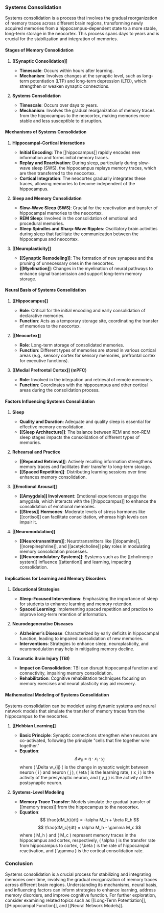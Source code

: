 ### Systems Consolidation

Systems consolidation is a process that involves the gradual reorganization of memory traces across different brain regions, transforming newly acquired memories from a hippocampus-dependent state to a more stable, long-term storage in the neocortex. This process spans days to years and is crucial for the stabilization and integration of memories.

#### Stages of Memory Consolidation

1. **[[Synaptic Consolidation]]**
   - **Timescale**: Occurs within hours after learning.
   - **Mechanism**: Involves changes at the synaptic level, such as long-term potentiation (LTP) and long-term depression (LTD), which strengthen or weaken synaptic connections.

2. **Systems Consolidation**
   - **Timescale**: Occurs over days to years.
   - **Mechanism**: Involves the gradual reorganization of memory traces from the hippocampus to the neocortex, making memories more stable and less susceptible to disruption.

#### Mechanisms of Systems Consolidation

1. **Hippocampal-Cortical Interactions**
   - **Initial Encoding**: The [[hippocampus]] rapidly encodes new information and forms initial memory traces.
   - **Replay and Reactivation**: During sleep, particularly during slow-wave sleep (SWS), the hippocampus replays memory traces, which are then transferred to the neocortex.
   - **Cortical Integration**: The neocortex gradually integrates these traces, allowing memories to become independent of the hippocampus.

2. **Sleep and Memory Consolidation**
   - **Slow-Wave Sleep (SWS)**: Crucial for the reactivation and transfer of hippocampal memories to the neocortex.
   - **REM Sleep**: Involved in the consolidation of emotional and procedural memories.
   - **Sleep Spindles and Sharp-Wave Ripples**: Oscillatory brain activities during sleep that facilitate the communication between the hippocampus and neocortex.

3. **[[Neuroplasticity]]**
   - **[[Synaptic Remodeling]]**: The formation of new synapses and the pruning of unnecessary ones in the neocortex.
   - **[[Myelination]]**: Changes in the myelination of neural pathways to enhance signal transmission and support long-term memory storage.

#### Neural Basis of Systems Consolidation

1. **[[Hippocampus]]**
   - **Role**: Critical for the initial encoding and early consolidation of declarative memories.
   - **Function**: Acts as a temporary storage site, coordinating the transfer of memories to the neocortex.

2. **[[Neocortex]]**
   - **Role**: Long-term storage of consolidated memories.
   - **Function**: Different types of memories are stored in various cortical areas (e.g., sensory cortex for sensory memories, prefrontal cortex for executive functions).

3. **[[Medial Prefrontal Cortex]] (mPFC)**
   - **Role**: Involved in the integration and retrieval of remote memories.
   - **Function**: Coordinates with the hippocampus and other cortical areas during the consolidation process.

#### Factors Influencing Systems Consolidation

1. **Sleep**
   - **Quality and Duration**: Adequate and quality sleep is essential for effective memory consolidation.
   - **[[Sleep Architecture]]**: The balance between REM and non-REM sleep stages impacts the consolidation of different types of memories.

2. **Rehearsal and Practice**
   - **[[Repeated Retrieval]]**: Actively recalling information strengthens memory traces and facilitates their transfer to long-term storage.
   - **[[Spaced Repetition]]**: Distributing learning sessions over time enhances memory consolidation.

3. **[[Emotional Arousal]]**
   - **[[Amygdala]] Involvement**: Emotional experiences engage the amygdala, which interacts with the [[hippocampus]] to enhance the consolidation of emotional memories.
   - **[[Stress]] Hormones**: Moderate levels of stress hormones like [[cortisol]] can facilitate consolidation, whereas high levels can impair it.

4. **[[Neuromodulation]]**
   - **[[Neurotransmitters]]**: Neurotransmitters like [[dopamine]], [[norepinephrine]], and [[acetylcholine]] play roles in modulating memory consolidation processes.
   - **[[Neuromodulatory Systems]]**: Systems such as the [[cholinergic system]] influence [[attention]] and learning, impacting consolidation.

#### Implications for Learning and Memory Disorders

1. **Educational Strategies**
   - **Sleep-Focused Interventions**: Emphasizing the importance of sleep for students to enhance learning and memory retention.
   - **Spaced Learning**: Implementing spaced repetition and practice to improve long-term retention of information.

2. **Neurodegenerative Diseases**
   - **Alzheimer’s Disease**: Characterized by early deficits in hippocampal function, leading to impaired consolidation of new memories.
   - **Interventions**: Strategies to enhance sleep, neuroplasticity, and neuromodulation may help in mitigating memory decline.

3. **Traumatic Brain Injury (TBI)**
   - **Impact on Consolidation**: TBI can disrupt hippocampal function and connectivity, impairing memory consolidation.
   - **Rehabilitation**: Cognitive rehabilitation techniques focusing on memory exercises and neural plasticity may aid recovery.

#### Mathematical Modeling of Systems Consolidation

Systems consolidation can be modeled using dynamic systems and neural network models that simulate the transfer of memory traces from the hippocampus to the neocortex.

1. **[[Hebbian Learning]]**
   - **Basic Principle**: Synaptic connections strengthen when neurons are co-activated, following the principle "cells that fire together wire together."
   - **Equation**:
   $$
   \Delta w_{ij} = \eta \cdot x_i \cdot y_j
   $$
   where \( \Delta w_{ij} \) is the change in synaptic weight between neuron \( i \) and neuron \( j \), \( \eta \) is the learning rate, \( x_i \) is the activity of the presynaptic neuron, and \( y_j \) is the activity of the postsynaptic neuron.

2. **Systems-Level Modeling**
   - **Memory Trace Transfer**: Models simulate the gradual transfer of [[memory traces]] from the hippocampus to the neocortex.
   - **Equation**:
   $$
   \frac{dM_h}{dt} = -\alpha M_h + \beta R_h
   $$
   $$
   \frac{dM_c}{dt} = \alpha M_h - \gamma M_c
   $$
   where \( M_h \) and \( M_c \) represent memory traces in the hippocampus and cortex, respectively, \( \alpha \) is the transfer rate from hippocampus to cortex, \( \beta \) is the rate of hippocampal reactivation, and \( \gamma \) is the cortical consolidation rate.

### Conclusion

Systems consolidation is a crucial process for stabilizing and integrating memories over time, involving the gradual reorganization of memory traces across different brain regions. Understanding its mechanisms, neural basis, and influencing factors can inform strategies to enhance learning, address memory disorders, and improve cognitive function. For further exploration, consider examining related topics such as [[Long-Term Potentiation]], [[Hippocampal Function]], and [[Neural Network Models]].